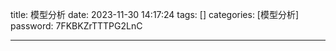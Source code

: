 title: 模型分析 
date: 2023-11-30 14:17:24 
tags: []
categories: [模型分析]
password: 7FKBKZrTTTPG2LnC

---
 <!--more-->